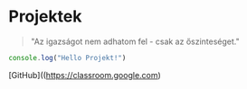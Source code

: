 # Projektek

> "Az igazságot nem adhatom fel - csak az őszinteséget."

```javascript
console.log("Hello Projekt!")
```

[GitHub]((https://classroom.google.com)


